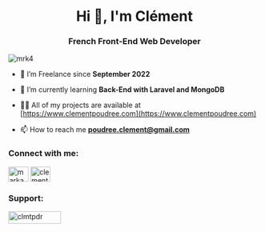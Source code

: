 <h1 align="center">Hi 👋, I'm Clément</h1>
<h3 align="center">French Front-End Web Developer</h3>

<p align="left"> <img src="https://komarev.com/ghpvc/?username=mrk4&label=Profile%20views&color=0e75b6&style=flat" alt="mrk4" /> </p>

- 🔭 I’m Freelance since **September 2022**

- 🌱 I’m currently learning **Back-End with Laravel and MongoDB**

- 👨‍💻 All of my projects are available at [https://www.clementpoudree.com](https://www.clementpoudree.com)

- 📫 How to reach me **poudree.clement@gmail.com**

<h3 align="left">Connect with me:</h3>
<p align="left">
<a href="https://codepen.io/markaa" target="blank"><img align="center" src="https://raw.githubusercontent.com/rahuldkjain/github-profile-readme-generator/master/src/images/icons/Social/codepen.svg" alt="markaa" height="30" width="40" /></a>
<a href="https://linkedin.com/in/clementpdr" target="blank"><img align="center" src="https://raw.githubusercontent.com/rahuldkjain/github-profile-readme-generator/master/src/images/icons/Social/linked-in-alt.svg" alt="clementpdr" height="30" width="40" /></a>
</p>

<h3 align="left">Support:</h3>
<p><a href="https://ko-fi.com/clmtpdr"> <img align="left" src="https://cdn.ko-fi.com/cdn/kofi3.png?v=3" height="25" width="105" alt="clmtpdr" /></a></p><br><br>
